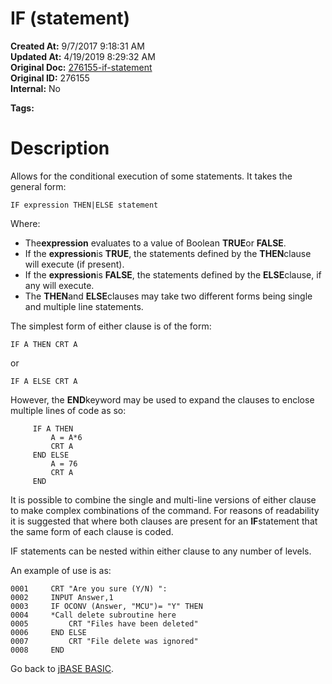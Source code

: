 # IF (statement)

**Created At:** 9/7/2017 9:18:31 AM  
**Updated At:** 4/19/2019 8:29:32 AM  
**Original Doc:** [276155-if-statement](https://docs.jbase.com/36868-jbase-basic/276155-if-statement)  
**Original ID:** 276155  
**Internal:** No  

**Tags:**
<badge text='if/else' vertical='middle' />
<badge text='if/then/else' vertical='middle' />
<badge text='if/then' vertical='middle' />
<badge text='if not' vertical='middle' />
<badge text='if else then' vertical='middle' />
<badge text='if then else' vertical='middle' />
<badge text='if then' vertical='middle' />
<badge text='if else' vertical='middle' />
<badge text='program control' vertical='middle' />
<badge text='program execution ' vertical='middle' />

# Description

Allows for the conditional execution of some statements. It takes the general form:

```
IF expression THEN|ELSE statement
```

Where:

- The**expression** evaluates to a value of Boolean **TRUE**or **FALSE**.
- If the **expression**is **TRUE**, the statements defined by the **THEN**clause will execute (if present).
- If the **expression**is **FALSE**, the statements defined by the **ELSE**clause, if any will execute.
- The **THEN**and **ELSE**clauses may take two different forms being single and multiple line statements.


The simplest form of either clause is of the form:

```
IF A THEN CRT A
```

or

```
IF A ELSE CRT A
```

However, the **END**keyword may be used to expand the clauses to enclose multiple lines of code as so:

```
     IF A THEN
         A = A*6
         CRT A
     END ELSE
         A = 76
         CRT A
     END
```

It is possible to combine the single and multi-line versions of either clause to make complex combinations of the command. For reasons of readability it is suggested that where both clauses are present for an **IF**statement that the same form of each clause is coded.

IF statements can be nested within either clause to any number of levels.

An example of use is as:

```
0001     CRT "Are you sure (Y/N) ":
0002     INPUT Answer,1
0003     IF OCONV (Answer, "MCU")= "Y" THEN
0004     *Call delete subroutine here
0005         CRT "Files have been deleted"
0006     END ELSE
0007         CRT "File delete was ignored"
0008     END
```



Go back to [jBASE BASIC](./../jbase-basic-programmers-reference-guide).
